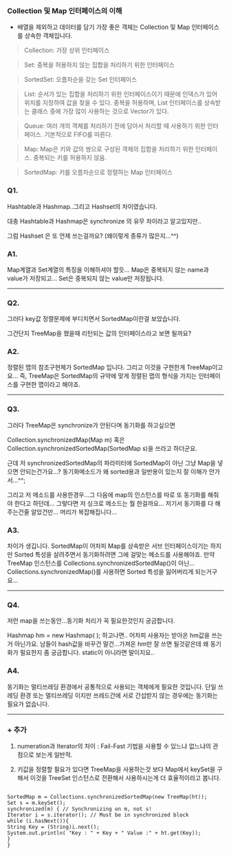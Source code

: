 ### Collection 및 Map 인터페이스의 이해
- 배열을 제외하고 데이터를 담기 가장 좋은 객체는 Collection 및 Map 인터페이스를 상속한 객체입니다.

> Collection: 가장 상위 인터페이스

> Set: 중복을 허용하지 않는 집합을 처리하기 위한 인터페이스

> SortedSet: 오름차순을 갖는 Set 인터페이스

> List: 순서가 있는 집합을 처리하기 위한 인터페이스이기 때문에 인덱스가 있어 위치를 지정하여 값을 찾을 수 있다. 중복을 허용하며, List 인터페이스를 상속받는 클래스 중에 가장 많이 사용하는 것으로 Vector가 있다.

> Queue: 여러 개의 객체를 처리하기 전에 담아서 처리할 때 사용하기 위한 인터페이스. 기본적으로 FIFO를 따른다.

> Map: Map은 키와 값의 쌍으로 구성된 객체의 집합을 처리하기 위한 인터페이스. 중복되는 키를 허용하지 않음.

> SortedMap: 키를 오름차순으로 정렬하는 Map 인터페이스



### Q1.
Hashtable과 Hashmap..그리고 Hashset의 차이였습니다.

대충 Hashtable과 Hashmap은 synchronize 의 유무 차이라고 알고있지만..

그럼 Hashset 은 또 언제 쓰는걸까요? (왜이렇게 종류가 많은지...^^)

### A1. 
Map계열과 Set계열의 특징을 이해하셔야 할듯...
Map은 중복되지 않는 name과 value가 저장되고...
Set은 중복되지 않는 value만 저장됩니다.
 
<hr/>

### Q2.
그러다 key값 정렬문제에 부디치면서 SortedMap이란걸 보았습니다.

그건단지 TreeMap을 했을때 리턴되는 값의 인터페이스라고 보면 될까요?

### A2.
정렬된 맵의 참조구현체가 SortedMap 입니다.
그리고 이것을 구현한게 TreeMap이고요...
즉, TreeMap은 SortedMap의 규약에 맞게 정렬된 맵의 형식을 가지는 인터페이스를 구현한 맵이라고 해야죠.

 <hr/>

### Q3.
그러다 TreeMap은 synchronize가 안된다며 동기화를 하고싶으면

Collection.synchronizedMap(Map m) 혹은 Collection.synchronizedSortedMap(SortedMap s)을 쓰라고 하더군요.

근데 저 synchronizedSortedMap의 파라미터에 SortedMap이 아닌 그냥 Map을 넣으면 안되는건가요...? 동기화메소드가 왜 sorted용과 일반용이 있는지 잘 이해가 안가서...^^;

그리고 저 메소드를 사용한경우...그 다음에 map의 인스턴스를 따로 또 동기화를 해줘야 한다고 하던데... 그렇다면 저 싱크로 메소드는 뭘 한걸까요... 저기서 동기화를 다 해주는건줄 알았건만... 머리가 복잡해집니다...

### A3.
차이가 생깁니다. SortedMap이 어차피 Map를 상속받은 서브 인터페이스이기는 하지만 Sorted 특성을 살려주면서 동기화하려면 그에 걸맞는 메소드를 사용해야죠.
만약 TreeMap 인스턴스를 Collections.synchronizedSortedMap()이 아닌...
Collections.synchronizedMap()를 사용하면 Sorted 특성을 잃어버리게 되는거구요...

<hr/>

### Q4.
저런 map을 쓰는동안...동기화 처리가 꼭 필요한것인지 궁금합니다.

Hashmap hm = new Hashmap( ); 하고나면.. 어차피 사용자는 받아온 hm값을 쓰는거 아닌가요. 남들이 hash값을 바꾸건 말건...가져온 hm만 잘 쓰면 될것같은데 왜 동기화가 필요한지 좀 궁금합니다. static이 아니라면 말이지요..

### A4. 
동기화는 멀티쓰레딩 환경에서 공통적으로 사용되는 객체에게 필요한 것입니다.
단일 쓰레딩 환경 또는 멀티쓰레딩 이지만 쓰레드간에 서로 간섭받지 않는 경우에는 동기화는 필요가 없습니다.

<hr/>

### + 추가
1) numeration과 Iterator의 차이 : Fail-Fast 기법을 사용할 수 있느냐 없느냐의 관점으로 보는게 일반적.

2) 키값을 정렬할 필요가 있다면 TreeMap을 사용하는것 보다 Map에서 keySet을 구해서 이것을 TreeSet 인스턴스로 전환해서 사용하시는게 더 효율적이라고 봅니다.

<pre><code>
SortedMap m = Collections.synchronizedSortedMap(new TreeMap(ht)); 
Set s = m.keySet(); 
synchronized(m) { // Synchronizing on m, not s! 
Iterator i = s.iterator(); // Must be in synchronized block 
while (i.hasNext()){ 
String Key = (String)i.next();
System.out.println( "Key : " + Key + " Value :" + ht.get(Key)); 
}
}
</pre></code>
